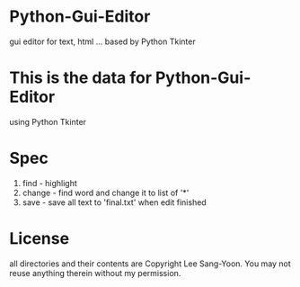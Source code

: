 # Python-Gui-Editor
gui editor for text, html ... based by Python Tkinter

This is the data for Python-Gui-Editor
===============================
using Python Tkinter

Spec
==========
1) find - highlight
2) change - find word and change it to list of '*'
3) save - save all text to 'final.txt' when edit finished 

License
==========
all directories and their contents are Copyright Lee Sang-Yoon. You may not reuse anything therein without my permission.
